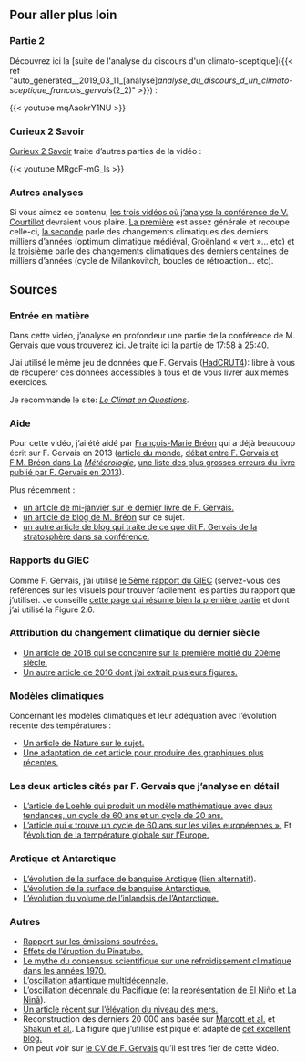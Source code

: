 ## Pour aller plus loin

### Partie 2

Découvrez ici la [suite de l'analyse du discours d'un climato-sceptique]({{< ref "auto_generated__2019_03_11_[analyse]_analyse_du_discours_d_un_climato-sceptique_francois_gervais_(2_2)" >}}) :

{{< youtube mqAaokrY1NU >}}


### Curieux 2 Savoir

[Curieux 2 Savoir](https://www.youtube.com/watch?v=MRgcF-mG_ls) traite d’autres
parties de la vidéo :

{{< youtube MRgcF-mG_ls >}}

### Autres analyses

Si vous aimez ce contenu, [les trois vidéos où j’analyse la conférence de V.
Courtillot](https://www.youtube.com/watch?v=WZb-y_N4ZwY&list=PLhgpBc0hGjStgGg6Y1Cw14eqA0hQn6WH3)
devraient vous plaire. [La
première](https://www.youtube.com/watch?v=WZb-y_N4ZwY&index=1&list=PLhgpBc0hGjStgGg6Y1Cw14eqA0hQn6WH3)
est assez générale et recoupe celle-ci, [la
seconde](https://www.youtube.com/watch?v=GMoqkWjSGvw&list=PLhgpBc0hGjStgGg6Y1Cw14eqA0hQn6WH3&index=2)
parle des changements climatiques des derniers milliers d’années (optimum
climatique médiéval, Groënland « vert »… etc) et [la
troisième](https://www.youtube.com/watch?v=n-NJ-B_IIFw&index=3&list=PLhgpBc0hGjStgGg6Y1Cw14eqA0hQn6WH3)
parle des changements climatiques des derniers centaines de milliers d’années
(cycle de Milankovitch, boucles de rétroaction... etc).

## Sources

### Entrée en matière

Dans cette vidéo, j’analyse en profondeur une partie de la conférence de M.
Gervais que vous trouverez [ici](https://www.youtube.com/watch?v=iK3G8wqqp_k).
Je traite ici la partie de 17:58 à 25:40.

J’ai utilisé le même jeu de données que F. Gervais ([HadCRUT4](https://crudata.uea.ac.uk/cru/data/temperature/)): libre à vous de récupérer ces données accessibles à tous et de vous livrer aux mêmes exercices.

Je recommande le site: _[Le Climat en Questions](http://www.climat-en-questions.fr)_.

### Aide

Pour cette vidéo, j’ai été aidé par [François-Marie Bréon](https://twitter.com/fmbreon?lang=fr) qui a déjà beaucoup écrit sur F. Gervais en 2013 ([article du monde](https://www.lemonde.fr/sciences/article/2013/10/28/les-contre-verites-du-dernier-pamphlet-climatosceptique_3504317_1650684.html), [débat entre F. Gervais et F.M. Bréon dans La](http://documents.irevues.inist.fr/bitstream/handle/2042/54077/meteo_2014_86_68.pdf?sequence=1) _[Météorologie](http://documents.irevues.inist.fr/bitstream/handle/2042/54077/meteo_2014_86_68.pdf?sequence=1)_, [une liste des plus grosses erreurs du livre publié par F. Gervais en 2013](http://www.clubdesargonautes.org/livresetpublications/breon.php)).

Plus récemment :

- [un article de mi-janvier sur le dernier livre de F. Gervais.](http://www.francesoir.fr/societe-science-tech/le-rechauffement-climatique-un-leurre-escroquerie-climatosceptique-de-francois-gervais)  
- [un article de blog de M. Bréon](http://sogeco31.blogspot.com/2019/01/francois-gervais-passe-la-moulinette-de.html) sur ce sujet.
- [un autre article de blog qui traite de ce que dit F. Gervais de la stratosphère dans sa conférence.](https://sogeco31.blogspot.com/2019/01/des-precisions-stratospheriques-sur-le.html)

### Rapports du GIEC

Comme F. Gervais, j’ai utilisé [le 5ème rapport du GIEC](https://www.ipcc.ch/report/ar5/wg1/) (servez-vous des références sur les visuels pour trouver facilement les parties du rapport que j’utilise). Je conseille [cette page qui résume bien la première partie](https://science2017.globalchange.gov/chapter/2/) et dont j’ai utilisé la Figure 2.6.

### Attribution du changement climatique du dernier siècle

- [Un article de 2018 qui se concentre sur la première moitié du 20ème siècle.](https://onlinelibrary.wiley.com/doi/pdf/10.1002/wcc.522)  
- [Un autre article de 2016 dont j’ai extrait plusieurs figures.](https://link.springer.com/article/10.1007/s00382-016-3025-7)  
  
### Modèles climatiques

Concernant les modèles climatiques et leur adéquation avec l’évolution récente des températures :

- [Un article de Nature sur le sujet.](https://www.nature.com/articles/ngeo2105.epdf)
- [Une adaptation de cet article pour produire des graphiques plus récentes.](http://www.realclimate.org/index.php/climate-model-projections-compared-to-observations/)

### Les deux articles cités par F. Gervais que j’analyse en détail

- [L’article de Loehle qui produit un modèle mathématique avec deux tendances, un cycle de 60 ans et un cycle de 20 ans.](https://arxiv.org/ftp/arxiv/papers/1206/1206.5845.pdf)
- [L’article qui « trouve un cycle de 60 ans sur les villes européennes ».](http://sci-hub.tw/https://www.clim-past.net/9/447/2013/cp-9-447-2013.pdf) Et l[‘évolution de la température globale sur l’Europe.](https://www.eea.europa.eu/data-and-maps/indicators/global-and-european-temperature-8/assessment)
  
### Arctique et Antarctique

- [L’évolution de la surface de banquise Arctique](https://nca2009.globalchange.gov/arctic-sea-ice-extent-annual-average/index.html) ([lien alternatif](http://environmentalforest.blogspot.com/2013/07/arctic-sea-ice-past-and-present.html)).
- [L’évolution de la surface de banquise Antarctique.](https://www.theweathernetwork.com/news/articles/global-sea-ice-hits-record-low-second-year-straight/93263)
- [L’évolution du volume de l’inlandsis de l’Antarctique.](https://www.nature.com/articles/s41586-018-0179-y)

### Autres

- [Rapport sur les émissions soufrées.](https://www.pnnl.gov/main/publications/external/technical_reports/PNNL-14537.pdf)
- [Effets de l’éruption du Pinatubo.](https://earthobservatory.nasa.gov/images/1510/global-effects-of-mount-pinatubo)
- [Le mythe du consensus scientifique sur une refroidissement climatique dans les années 1970.](https://journals.ametsoc.org/doi/10.1175/2008BAMS2370.1)
- [L’oscillation atlantique multidécennale.](https://www.esrl.noaa.gov/psd/data/correlation/amon.us.long.data)
- [L’oscillation décennale du Pacifique](http://research.jisao.washington.edu/pdo/PDO.latest) (et [la représentation de El Niño et La Ninã](https://www.ncdc.noaa.gov/sotc/global/2017/07/supplemental/page-2)).
- [Un article récent sur l’élévation du niveau des mers.](https://www.pnas.org/content/early/2017/05/16/1616007114)
- Reconstruction des derniers 20 000 ans basée sur [Marcott et al.](http://science.sciencemag.org/content/339/6124/1198) et [Shakun et al.](https://www.nature.com/articles/nature10915). La figure que j’utilise est piqué et adapté de [cet excellent blog.](https://tamino.wordpress.com/2013/03/22/global-temperature-change-the-big-picture/)
- On peut voir sur [le CV de F. Gervais](https://www.univ-tours.fr/site-de-l-universite/m-francois-gervais--235229.kjsp) qu’il est très fier de cette vidéo.
